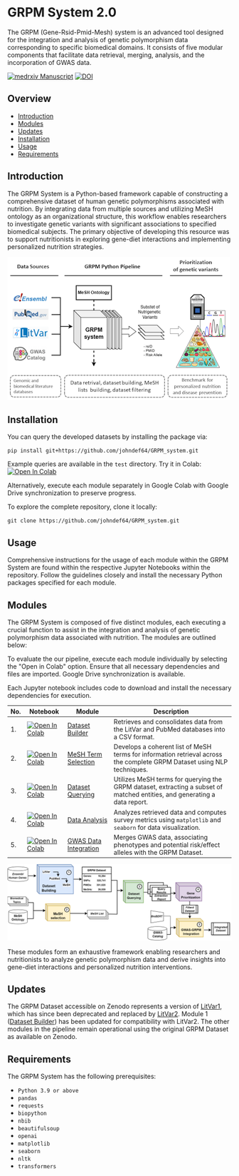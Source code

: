 # GRPM System 2.0

The GRPM (Gene-Rsid-Pmid-Mesh) system is an advanced tool designed for the integration and analysis of genetic polymorphism data corresponding to specific biomedical domains. It consists of five modular components that facilitate data retrieval, merging, analysis, and the incorporation of GWAS data.

[![medrxiv Manuscript](https://img.shields.io/badge/medrxiv-10.1101/2023.08.04.23293659-blue.svg)](https://www.medrxiv.org/content/10.1101/2023.08.04.23293659v1.full.pdf+html) [![DOI](https://zenodo.org/badge/DOI/10.5281/zenodo.8205724.svg)](https://doi.org/10.5281/zenodo.8205724)

## Overview

- [Introduction](#introduction)
- [Modules](#modules)
- [Updates](#updates)
- [Installation](#installation)
- [Usage](#usage)
- [Requirements](#requirements)

## Introduction

The GRPM System is a Python-based framework capable of constructing a comprehensive dataset of human genetic polymorphisms associated with nutrition. By integrating data from multiple sources and utilizing MeSH ontology as an organizational structure, this workflow enables researchers to investigate genetic variants with significant associations to specified biomedical subjects. The primary objective of developing this resource was to support nutritionists in exploring gene-diet interactions and implementing personalized nutrition strategies.

![Graphical Abstract](misc/graphical_abstract_s.png)


## Installation

You can query the developed datasets by installing the package via:

```
pip install git+https://github.com/johndef64/GRPM_system.git
```

Example queries are available in the `test` directory. Try it in Colab: [![Open In Colab](https://colab.research.google.com/assets/colab-badge.svg)](https://colab.research.google.com/github/johndef64/GRPM_system/blob/main/test.ipynb) 

Alternatively, execute each module separately in Google Colab with Google Drive synchronization to preserve progress.

To explore the complete repository, clone it locally:

```
git clone https://github.com/johndef64/GRPM_system.git
```

## Usage

Comprehensive instructions for the usage of each module within the GRPM System are found within the respective Jupyter Notebooks within the repository. Follow the guidelines closely and install the necessary Python packages specified for each module.

## Modules

The GRPM System is composed of five distinct modules, each executing a crucial function to assist in the integration and analysis of genetic polymorphism data associated with nutrition. The modules are outlined below:

To evaluate the our pipeline, execute each module individually by selecting the "Open in Colab" option. Ensure that all necessary dependencies and files are imported. Google Drive synchronization is available.

Each Jupyter notebook includes code to download and install the necessary dependencies for execution.

| No. | Notebook | Module | Description |
| --- | --- | --- |-------------|
| 1. | [![Open In Colab](https://colab.research.google.com/assets/colab-badge.svg)](https://colab.research.google.com/github/johndef64/GRPM_system/blob/main/GRPM_01_main_dataset_build.ipynb) | [Dataset Builder](https://github.com/johndef64/GRPM_system/blob/main/GRPM_01_dataset_builder.ipynb) | Retrieves and consolidates data from the LitVar and PubMed databases into a CSV format. |
| 2. | [![Open In Colab](https://colab.research.google.com/assets/colab-badge.svg)](https://colab.research.google.com/github/johndef64/GRPM_system/blob/main/GRPM_02_mesh_selection.ipynb) | [MeSH Term Selection](https://github.com/johndef64/GRPM_system/blob/main/GRPM_02_ref-mesh_builder.ipynb) | Develops a coherent list of MeSH terms for information retrieval across the complete GRPM Dataset using NLP techniques. |
| 3. | [![Open In Colab](https://colab.research.google.com/assets/colab-badge.svg)](https://colab.research.google.com/github/johndef64/GRPM_system/blob/main/GRPM_03_dataset_querying.ipynb) | [Dataset Querying](https://github.com/johndef64/GRPM_system/blob/main/GRPM_03_dataset_survey.ipynb) | Utilizes MeSH terms for querying the GRPM dataset, extracting a subset of matched entities, and generating a data report. |
| 4. | [![Open In Colab](https://colab.research.google.com/assets/colab-badge.svg)](https://colab.research.google.com/github/johndef64/GRPM_system/blob/main/GRPM_04_data_analysis.ipynb) | [Data Analysis](https://github.com/johndef64/GRPM_system/blob/main/GRPM_04_grpm-data_analyzer.ipynb) | Analyzes retrieved data and computes survey metrics using `matplotlib` and `seaborn` for data visualization. |
| 5. | [![Open In Colab](https://colab.research.google.com/assets/colab-badge.svg)](https://colab.research.google.com/github/johndef64/GRPM_system/blob/main/GRPM_05_gwas_grpm_integration.ipynb) | [GWAS Data Integration](https://github.com/johndef64/GRPM_system/blob/main/GRPM_05_gwas_grpm_merger.ipynb) | Merges GWAS data, associating phenotypes and potential risk/effect alleles with the GRPM Dataset. |

![GRPM system: Integrating Genetic Polymorphism Data with PMIDs and MeSH Terms to Retrieve Genes and rsIDs for Biomedical Research Fields. GRPM Dataset: pcg, protein coding genes; rna, RNA genes; pseudo, pseudogenes; in parentheses, dataset shape.](misc/grpm_system_v2.png)

These modules form an exhaustive framework enabling researchers and nutritionists to analyze genetic polymorphism data and derive insights into gene-diet interactions and personalized nutrition interventions.




## Updates

The GRPM Dataset accessible on Zenodo represents a version of [LitVar1](https://www.ncbi.nlm.nih.gov/CBBresearch/Lu/Demo/LitVar/help.html), which has since been deprecated and replaced by [LitVar2](https://www.ncbi.nlm.nih.gov/research/litvar2/). Module 1 ([Dataset Builder](https://github.com/johndef64/GRPM_system/blob/main/GRPM_01_dataset_builder.ipynb)) has been updated for compatibility with LitVar2. The other modules in the pipeline remain operational using the original GRPM Dataset as available on Zenodo.


## Requirements

The GRPM System has the following prerequisites:

- `Python 3.9 or above`
- `pandas`
- `requests`
- `biopython`
- `nbib`
- `beautifulsoup`
- `openai`
- `matplotlib`
- `seaborn`
- `nltk`
- `transformers`

